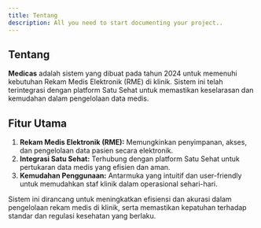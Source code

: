 ```yaml
---
title: Tentang
description: All you need to start documenting your project..
---
```


## Tentang

**Medicas** adalah sistem yang dibuat pada tahun 2024 untuk memenuhi kebutuhan Rekam Medis Elektronik (RME) di klinik. Sistem ini telah terintegrasi dengan platform Satu Sehat untuk memastikan keselarasan dan kemudahan dalam pengelolaan data medis.

## Fitur Utama

1. **Rekam Medis Elektronik (RME):** Memungkinkan penyimpanan, akses, dan pengelolaan data pasien secara elektronik.
2. **Integrasi Satu Sehat:** Terhubung dengan platform Satu Sehat untuk pertukaran data medis yang efisien dan aman.
3. **Kemudahan Penggunaan:** Antarmuka yang intuitif dan user-friendly untuk memudahkan staf klinik dalam operasional sehari-hari.

Sistem ini dirancang untuk meningkatkan efisiensi dan akurasi dalam pengelolaan rekam medis di klinik, serta memastikan kepatuhan terhadap standar dan regulasi kesehatan yang berlaku.
